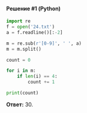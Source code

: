 #### Решение #1 (Python)
```python
import re
f = open('24.txt')
a = f.readline()[:-2]

m = re.sub(r'[0-9]', ' ', a)
m = m.split()

count = 0

for i in m:
	if len(i) == 4:
		count += 1

print(count)
```
**Ответ:** 30.
